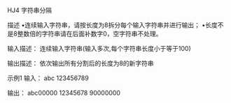 HJ4 字符串分隔

描述
•连续输入字符串，请按长度为8拆分每个输入字符串并进行输出；
•长度不是8整数倍的字符串请在后面补数字0，空字符串不处理。

输入描述：
连续输入字符串(输入多次,每个字符串长度小于等于100)

输出描述：
依次输出所有分割后的长度为8的新字符串

示例1
输入：
abc
123456789

输出：
abc00000
12345678
90000000
